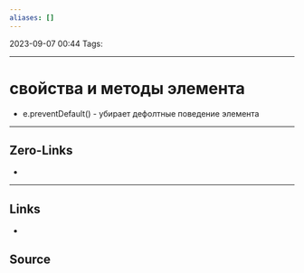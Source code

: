 ```yaml
---
aliases: []
---
```


2023-09-07 00:44
Tags: 

___

# свойства и методы элемента
- e.preventDefault() - убирает дефолтные поведение элемента



___

## Zero-Links
-

___

## Links
-

## Source

